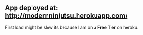 ## App deployed at: http://modernninjutsu.herokuapp.com/

First load might be slow its because I am on a **Free Tier** on heroku.
